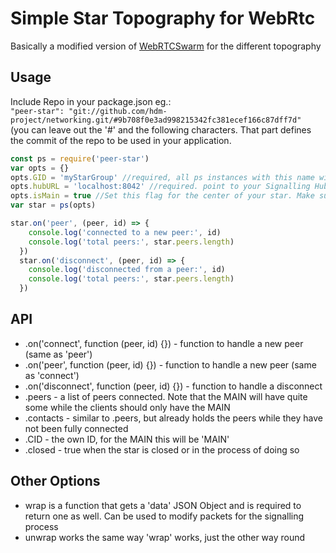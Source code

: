 # Simple Star Topography for WebRtc
Basically a modified version of [WebRTCSwarm](https://github.com/mafintosh/webrtc-swarm) for the different topography

## Usage

Include Repo in your package.json eg.:  
`"peer-star": "git://github.com/hdm-project/networking.git/#9b708f0e3ad998215342fc381ecef166c87dff7d"`  
(you can leave out the '#' and the following characters. That part defines the commit of the repo to be used in your application.  
```js
const ps = require('peer-star')
var opts = {}
opts.GID = 'myStarGroup' //required, all ps instances with this name will form a star
opts.hubURL = 'localhost:8042' //required. point to your Signalling Hub
opts.isMain = true //Set this flag for the center of your star. Make sure to only have one MAIN!
var star = ps(opts)

star.on('peer', (peer, id) => {
    console.log('connected to a new peer:', id)
    console.log('total peers:', star.peers.length)
  })
  star.on('disconnect', (peer, id) => {
    console.log('disconnected from a peer:', id)
    console.log('total peers:', star.peers.length)
  })
```

## API

* .on('connect', function (peer, id) {}) - function to handle a new peer (same as 'peer')
* .on('peer', function (peer, id) {}) - function to handle a new peer (same as 'connect')
* .on('disconnect', function (peer, id) {}) - function to handle a disconnect
* .peers - a list of peers connected. Note that the MAIN will have quite some while the clients should only have the MAIN
* .contacts - similar to .peers, but already holds the peers while they have not been fully connected
* .CID - the own ID, for the MAIN this will be 'MAIN'
* .closed - true when the star is closed or in the process of doing so


## Other Options
* wrap is a function that gets a 'data' JSON Object and is required to return one as well. Can be used to modify packets for the signalling process
* unwrap works the same way 'wrap' works, just the other way round
